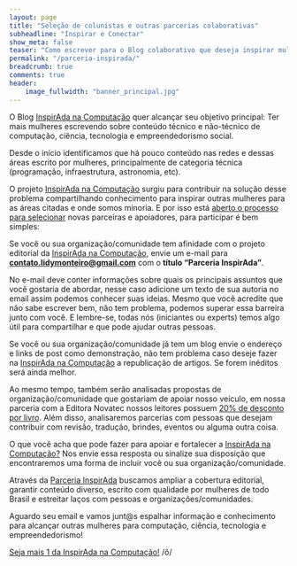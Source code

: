 ```yaml
---
layout: page
title: "Seleção de colunistas e outras parcerias colaborativas"
subheadline: "Inspirar e Conectar"
show_meta: false
teaser: "Como escrever para o Blog colaborativo que deseja inspirar mulheres para computação, ciência e tecnologia?"
permalink: "/parceria-inspirada/"
breadcrumb: true
comments: true
header:
    image_fullwidth: "banner_principal.jpg"
---
```


O Blog <a href="https://inspiradanacomputacao.com" target="_blank">InspirAda na Computação</a> quer alcançar seu objetivo principal: Ter mais mulheres escrevendo sobre conteúdo técnico e não-técnico de computação, ciência, tecnologia e empreendedorismo social. 

Desde o início identificamos que há pouco conteúdo nas redes e dessas áreas escrito por mulheres, principalmente de categoria técnica (programação, infraestrutura, astronomia, etc). 

O projeto <a href="https://inspiradanacomputacao.com" target="_blank">InspirAda na Computação</a> surgiu para contribuir na solução desse problema compartilhando conhecimento para inspirar outras mulheres para as áreas citadas e onde somos minoria. E por isso está <a href="https://inspiradanacomputacao.com/parceria-inspirada/" target="_blank">aberto o processo para selecionar</a> novas parceiras e apoiadores, para participar é bem simples: 

Se você ou sua organização/comunidade tem afinidade com o projeto editorial da <a href="https://inspiradanacomputacao.com" target="_blank">InspirAda na Computação</a>, envie um e-mail para <strong>contato.lidymonteiro@gmail.com</strong> com o <strong>título “Parceria InspirAda”</strong>. 

No e-mail deve conter informações sobre quais os principais assuntos que você gostaria de abordar, nesse caso adicione um texto de sua autoria no email assim podemos conhecer suas ideias. Mesmo que você acredite que não sabe escrever bem, não tem problema, podemos superar essa barreira junto com você. E lembre-se, todas nós (iniciantes ou experts) temos algo útil para compartilhar e que pode ajudar outras pessoas.  

Se você ou sua organização/comunidade já tem um blog envie o endereço e links de post como demonstração, não tem problema caso deseje fazer na <a href="https://inspiradanacomputacao.com" target="_blank">InspirAda na Computação</a> a republicação de artigos. Se forem inéditos será ainda melhor. 

Ao mesmo tempo, também serão analisadas propostas de organização/comunidade que gostariam de apoiar nosso veículo, em nossa parceria com a Editora Novatec nossos leitores possuem <a href= "http://inspiradanacomputacao.com/images/banner_novatec.png" target="_blank">20% de desconto por livro</a>. Além disso, analisaremos parcerias com pessoas que desejam contribuir com revisão, tradução, brindes, eventos ou alguma outra coisa. 

O que você acha que pode fazer para apoiar e fortalecer a <a href="https://inspiradanacomputacao.com/sobre/" target="_blank">InspirAda na Computação?</a> Nos envie essa resposta ou sinalize sua disposição que encontraremos uma forma de incluir você ou sua organização/comunidade. 

Através da <a href="https://inspiradanacomputacao.com/parceria-inspirada/" target="_blank">Parceria InspirAda</a> buscamos ampliar a cobertura editorial, garantir conteúdo diverso, escrito com qualidade por mulheres de todo Brasil e estreitar laços com pessoas e organizações/comunidades.

Aguardo seu email e vamos junt@s espalhar informação e conhecimento para alcançar outras mulheres para computação, ciência, tecnologia e empreendedorismo!

<a href="https://inspiradanacomputacao.com/colaboradores/" target="_blank">Seja mais 1 da InspirAda na Computação!</a> /õ/